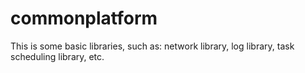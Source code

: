 # commonplatform
This is some basic libraries, such as: network library, log library, task scheduling library, etc.
